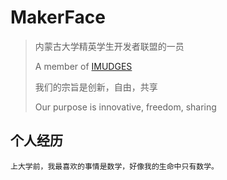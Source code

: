 # MakerFace

> 内蒙古大学精英学生开发者联盟的一员
> 
> A member of [IMUDGES](www.imudges.com)<img src="https://avatars.githubusercontent.com/u/15075531?s=200&v=4" height="12" width="12"/>
> 
> 我们的宗旨是创新，自由，共享
> 
> Our purpose is innovative, freedom, sharing

## 个人经历

    上大学前，我最喜欢的事情是数学，好像我的生命中只有数学。